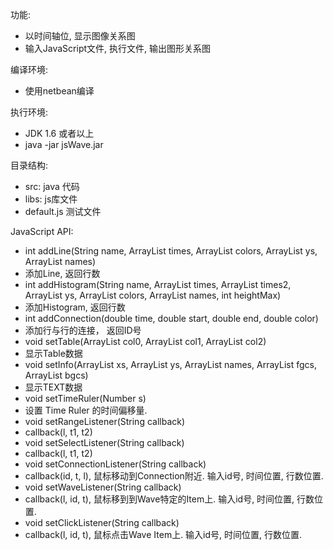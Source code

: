 功能:
- 以时间轴位, 显示图像关系图
- 输入JavaScript文件, 执行文件, 输出图形关系图


编译环境:
- 使用netbean编译

执行环境:
- JDK 1.6 或者以上
- java -jar jsWave.jar


目录结构:
- src: java 代码
- libs: js库文件
- default.js 测试文件


JavaScript API:
- int addLine(String name, ArrayList<Number> times, ArrayList<Number> colors, ArrayList<Number> ys, ArrayList<String> names)
 - 添加Line, 返回行数
- int addHistogram(String name, ArrayList<Number> times, ArrayList<Number> times2, ArrayList<Number> ys, ArrayList<Number> colors, ArrayList<String> names, int heightMax)
 - 添加Histogram, 返回行数
- int addConnection(double time, double start, double end, double color)
 - 添加行与行的连接， 返回ID号
- void setTable(ArrayList<String> col0, ArrayList<String> col1, ArrayList<String> col2)
 - 显示Table数据
- void setInfo(ArrayList<Number> xs, ArrayList<Number> ys, ArrayList<String> names, ArrayList<Number> fgcs, ArrayList<Number> bgcs)
 - 显示TEXT数据
- void setTimeRuler(Number s)
 - 设置 Time Ruler 的时间偏移量.
- void setRangeListener(String callback)
 - callback(l, t1, t2)
- void setSelectListener(String callback)
 - callback(l, t1, t2)
- void setConnectionListener(String callback)
 - callback(id, t, l), 鼠标移动到Connection附近. 输入id号, 时间位置, 行数位置.
- void setWaveListener(String callback)
 - callback(l, id, t), 鼠标移到到Wave特定的Item上. 输入id号, 时间位置, 行数位置.
- void setClickListener(String callback)
 - callback(l, id, t), 鼠标点击Wave Item上. 输入id号, 时间位置, 行数位置.
